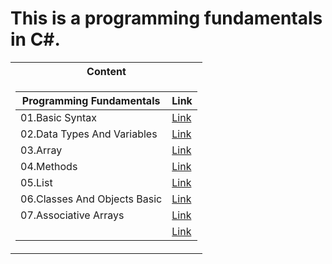  <h1>This is a programming fundamentals in C#.</h1>


<table>

<tr>
  <th> Content </th>
</tr>

<tr>
<td>

| **Programming Fundamentals**                                                            | **Link**                                                   |
| --------------------------------------------------------------------- | ---------------------------------------------------------- |
| <a> 01.Basic Syntax </a>               | <a href="https://github.com/Argatski/SoftUni/tree/main/ProgrammingFundamentals/01.BasicSyntax"> Link</a> |
| <a> 02.Data Types And Variables </a>   | <a href="https://github.com/Argatski/SoftUni/tree/main/ProgrammingFundamentals/02.DataTypesAndVariables"> Link</a> |
| <a> 03.Array </a>                      | <a href="https://github.com/Argatski/SoftUni/tree/main/ProgrammingFundamentals/03.Array"> Link</a> |
| <a> 04.Methods </a>                    | <a href="https://github.com/Argatski/SoftUni/tree/main/ProgrammingFundamentals/04.Methods/04.Methods"> Link</a> |
| <a> 05.List </a>                       | <a href="https://github.com/Argatski/SoftUni/tree/main/ProgrammingFundamentals/05.List"> Link</a> |
| <a> 06.Classes And Objects Basic </a>  | <a href="https://github.com/Argatski/SoftUni/tree/main/ProgrammingFundamentals/06.ClassesAndObjects"> Link</a> |
| <a> 07.Associative Arrays </a>         | <a href="https://github.com/Argatski/SoftUni/tree/main/ProgrammingFundamentals/07.AssociativeArrays"> Link</a> |
| <a> </a>       | <a href=""> Link</a> |

</td>

